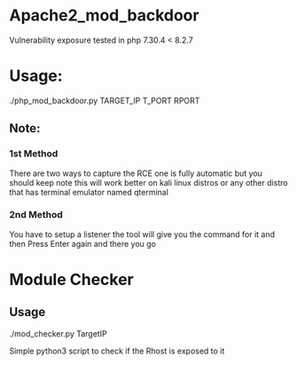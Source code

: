 # Apache2_mod_backdoor
Vulnerability exposure tested in php 7.30.4 < 8.2.7

# Usage:
./php_mod_backdoor.py TARGET_IP T_PORT RPORT

## Note:
### 1st Method 
There are two ways to capture the RCE one is fully automatic but you should keep note this will work better on kali linux distros or any other distro that has terminal emulator named qterminal
### 2nd Method
You have to setup a listener the tool will give you the command for it and then Press Enter again and there you go 

# Module Checker
## Usage
./mod_checker.py TargetIP

Simple python3 script to check if the Rhost is exposed to it 
